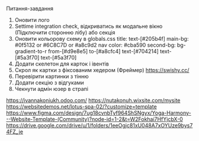 Питання-завдання

1. Оновити лого
2. Settime integration check, відкриватись як модальне вікно (Підключити сторонню лібу) або секція
3. Оновити кольоровy схему в globals.css
   title: text-[#205b4f]
   main-bg: #0f5132 or #6C8C7D or #a8c9d2
   nav color: #cba590
   second-bg: bg-gradient-to-r from-[#d9e8e5] to-[#a8cfc4]
   text-[#704214]
   text-[#5a3f70]
   text-[#5a3f70]
4. Додати скелетон для карток і івентів
5. Скрол як картки з фіксованим хедером (Фреймер) https://swishy.cc/
6. Перевірити картинки з тінню
7. Додати секцію з відгуками
8. Чекнути адмін юзер в страпі

https://ivannakoniukh.odoo.com/
https://nutakonuh.wixsite.com/mysite
https://websitedemos.net/lotus-spa-02/?customize=template
https://www.figma.com/design/7ug18cvnbTyf964ShSNgyx/Yoga-Harmony---Website-Template-(Community)?node-id=1-2&t=W2Fokhai7HfYjcbX-0
https://drive.google.com/drive/u/1/folders/1eeOgjc81xU048A7xOYUze9bys74FZ_je
